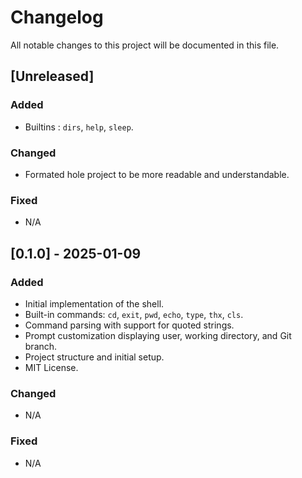 # Changelog

All notable changes to this project will be documented in this file.

## [Unreleased]

### Added
- Builtins : `dirs`, `help`, `sleep`.

### Changed
- Formated hole project to be more readable and understandable.

### Fixed
- N/A

## [0.1.0] - 2025-01-09

### Added
- Initial implementation of the shell.
- Built-in commands: `cd`, `exit`, `pwd`, `echo`, `type`, `thx`, `cls`.
- Command parsing with support for quoted strings.
- Prompt customization displaying user, working directory, and Git branch.
- Project structure and initial setup.
- MIT License.

### Changed
- N/A

### Fixed
- N/A
